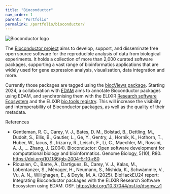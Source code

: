 ```yaml
---
title: "Bioconductor"
nav_order: 1
parent: "Portfolio"
permalink: /portfolio/bioconductor/
---
```


<div style="display: flex; align-items: center; gap: 1em; margin-bottom: 1em;">
  <img src="{{ '/assets/images/bioconductor_300px.png' | relative_url }}" alt="Bioconductor logo" style="height: auto;">
  <h2 style="margin: 0;"></h2>
</div>

The [Bioconductor project](https://bioconductor.org/) aims to develop, support, and disseminate free open source software for the reproducible analysis of data from biological experiments. It holds a collection of more than 2,000 curated software packages, supporting a vast range of bioinformatics applications that are widely used for gene expression analysis, visualisation, data integration and more.

Currently those packages are tagged using the [biocViews package](https://github.com/Bioconductor/biocViews). Starting 2024, a collaboration with [EDAM](https://github.com/edamontology) aims to annotate Bioconductor packages using EDAM, and synchronising them with the ELIXIR [Research software Ecosystem](https://research-software-ecosystem.github.io/) and the ELIXIR [bio.tools registry](https://bio.tools/). This will increase the visibility and interoperability of Bioconductor packages, as well as the quality of their metadata. 

References

* Gentleman, R. C., Carey, V. J., Bates, D. M., Bolstad, B., Dettling, M., Dudoit, S., Ellis, B., Gautier, L., Ge, Y., Gentry, J., Hornik, K., Hothorn, T., Huber, W., Iacus, S., Irizarry, R., Leisch, F., Li, C., Maechler, M., Rossini, A. J., … Zhang, J. (2004). Bioconductor: Open software development for computational biology and bioinformatics. Genome Biology, 5(10), R80. https://doi.org/10.1186/gb-2004-5-10-r80
* Rioualen, C., Barre, A., Dartigues, B., Carey, V. J., Kalas, M., Lobentanzer, S., Ménager, H., Neumann, S., Nishida, K., Schwämmle, V., Vu, A. N., Willighagen, E., & Doyle, M. A. (2025). BioHackEU24 report: Integrating Bioconductor packages with the ELIXIR Research Software Ecosystem using EDAM. OSF. https://doi.org/10.37044/osf.io/dsgnw_v1
